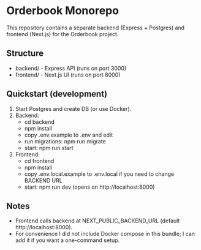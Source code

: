 # Orderbook Monorepo

This repository contains a separate backend (Express + Postgres) and frontend (Next.js) for the Orderbook project.

## Structure
- backend/ - Express API (runs on port 3000)
- frontend/ - Next.js UI (runs on port 8000)

## Quickstart (development)
1. Start Postgres and create DB (or use Docker).
2. Backend:
   - cd backend
   - npm install
   - copy .env.example to .env and edit
   - run migrations: npm run migrate
   - start: npm run start
3. Frontend:
   - cd frontend
   - npm install
   - copy .env.local.example to .env.local if you need to change BACKEND URL
   - start: npm run dev (opens on http://localhost:8000)

## Notes
- Frontend calls backend at NEXT_PUBLIC_BACKEND_URL (default http://localhost:8000).
- For convenience I did not include Docker compose in this bundle; I can add it if you want a one-command setup.
